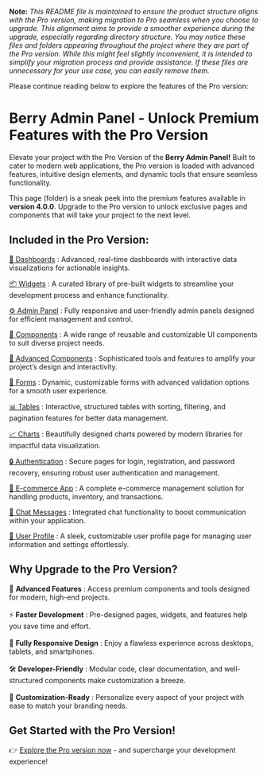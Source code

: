 **Note:** _This README file is maintained to ensure the product structure aligns with the Pro version, making migration to Pro seamless when you choose to upgrade. This alignment aims to provide a smoother experience during the upgrade, especially regarding directory structure. You may notice these files and folders appearing throughout the project where they are part of the Pro version. While this might feel slightly inconvenient, it is intended to simplify your migration process and provide assistance. If these files are unnecessary for your use case, you can easily remove them._

Please continue reading below to explore the features of the Pro version:

# Berry Admin Panel - Unlock Premium Features with the Pro Version

Elevate your project with the Pro Version of the <b>Berry Admin Panel!</b> Built to cater to modern web applications, the Pro version is loaded with advanced features, intuitive design elements, and dynamic tools that ensure seamless functionality.

This page (folder) is a sneak peek into the premium features available in <b>version 4.0.0</b>. Upgrade to the Pro version to unlock exclusive pages and components that will take your project to the next level.

## Included in the Pro Version:

[🚀 Dashboards](https://berrydashboard.io/angular/default/default) : Advanced, real-time dashboards with interactive data visualizations for actionable insights.

[📦 Widgets](https://berrydashboard.io/angular/default/widget/statistics) : A curated library of pre-built widgets to streamline your development process and enhance functionality.

[⚙️ Admin Panel](https://berrydashboard.io/angular/default/online-course/dashboard) : Fully responsive and user-friendly admin panels designed for efficient management and control.

[🔧 Components](https://berrydashboard.io/angular/default/basic/alert) : A wide range of reusable and customizable UI components to suit diverse project needs.

[🚀 Advanced Components](https://berrydashboard.io/angular/default/advance/sweetAlert) : Sophisticated tools and features to amplify your project’s design and interactivity.

[📝 Forms](https://berrydashboard.io/angular/default/forms/basic) : Dynamic, customizable forms with advanced validation options for a smooth user experience.

[📊 Tables](https://berrydashboard.io/angular/default/ng-table/basicTable) : Interactive, structured tables with sorting, filtering, and pagination features for better data management.

[📈 Charts](https://berrydashboard.io/angular/default/chart/apex-chart) : Beautifully designed charts powered by modern libraries for impactful data visualization.

[🔒 Authentication](https://berrydashboard.io/angular/default/auth/auth2/login) : Secure pages for login, registration, and password recovery, ensuring robust user authentication and management.

[🛒 E-commerce App](https://berrydashboard.io/angular/default/ec/ec-product) : A complete e-commerce management solution for handling products, inventory, and transactions.

[💬 Chat Messages](https://berrydashboard.io/angular/default/chat) : Integrated chat functionality to boost communication within your application.

[👤 User Profile](https://berrydashboard.io/angular/default/user/social-profile) : A sleek, customizable user profile page for managing user information and settings effortlessly.

## Why Upgrade to the Pro Version?

🚀 <b>Advanced Features</b> : Access premium components and tools designed for modern, high-end projects. <br/><br/>
⚡ <b>Faster Development</b> : Pre-designed pages, widgets, and features help you save time and effort. <br/><br/>
📱 <b>Fully Responsive Design</b> : Enjoy a flawless experience across desktops, tablets, and smartphones. <br/><br/>
🛠 <b>Developer-Friendly</b> : Modular code, clear documentation, and well-structured components make customization a breeze. <br/><br/>
🎨 <b>Customization-Ready</b> : Personalize every aspect of your project with ease to match your branding needs.

## Get Started with the Pro Version!

👉 [Explore the Pro version now](https://codedthemes.com/item/berry-angular-admin-dashboard-template/) - and supercharge your development experience!
